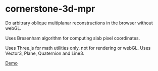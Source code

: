 # cornerstone-3d-mpr

Do arbitrary oblique multiplanar reconstructions in the browser without webGL.

Uses Bresenham algorithm for computing slab pixel coordinates.

Uses Three.js for math utilities only, not for rendering or webGL. Uses Vector3, Plane, Quaternion
and Line3.

[Demo](https://jmhmd.github.io/cornerstone-3d-mpr)
